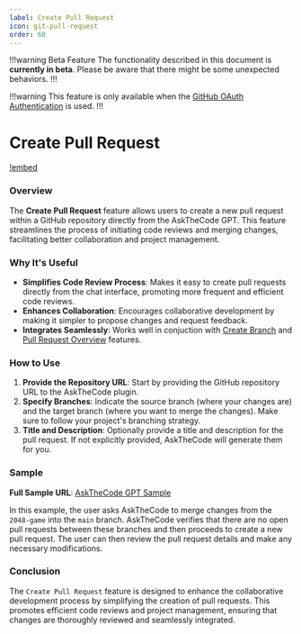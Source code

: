 ```yaml
---
label: Create Pull Request
icon: git-pull-request
order: 60
---
```


!!!warning Beta Feature
The functionality described in this document is **currently in beta**. Please be aware that there might be some unexpected behaviors.
!!!

!!!warning
This feature is only available when the [GitHub OAuth Authentication](/authentication/#authentication-methods) is used.
!!!

# Create Pull Request

[!embed](/resources/usage/pull-requests/create.mp4)

### Overview

The **Create Pull Request** feature allows users to create a new pull request within a GitHub repository directly from the AskTheCode GPT. This feature streamlines the process of initiating code reviews and merging changes, facilitating better collaboration and project management.

### Why It's Useful

- **Simplifies Code Review Process**: Makes it easy to create pull requests directly from the chat interface, promoting more frequent and efficient code reviews.
- **Enhances Collaboration**: Encourages collaborative development by making it simpler to propose changes and request feedback.
- **Integrates Seamlessly**: Works well in conjuction with [Create Branch](/features/branches/create-branch) and [Pull Request Overview](/features/pull-requests/pullrequest-overview) features.

### How to Use

1. **Provide the Repository URL**: Start by providing the GitHub repository URL to the AskTheCode plugin.
2. **Specify Branches**: Indicate the source branch (where your changes are) and the target branch (where you want to merge the changes). Make sure to follow your project's branching strategy.
3. **Title and Description**: Optionally provide a title and description for the pull request. If not explicitly provided, AskTheCode will generate them for you.

### Sample

**Full Sample URL**: [AskTheCode GPT Sample](https://chatgpt.com/share/7da32860-c8fb-41b1-940a-ac3374ecd821)

In this example, the user asks AskTheCode to merge changes from the `2048-game` into the `main` branch. AskTheCode verifies that there are no open pull requests between these branches and then proceeds to create a new pull request. The user can then review the pull request details and make any necessary modifications.

### Conclusion

The `Create Pull Request` feature is designed to enhance the collaborative development process by simplifying the creation of pull requests. This promotes efficient code reviews and project management, ensuring that changes are thoroughly reviewed and seamlessly integrated.
